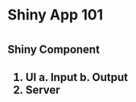<h1> Shiny App 101 <h1>

<h2> Shiny Component <h2>
    
1. UI
    a. Input
    b. Output
2. Server


